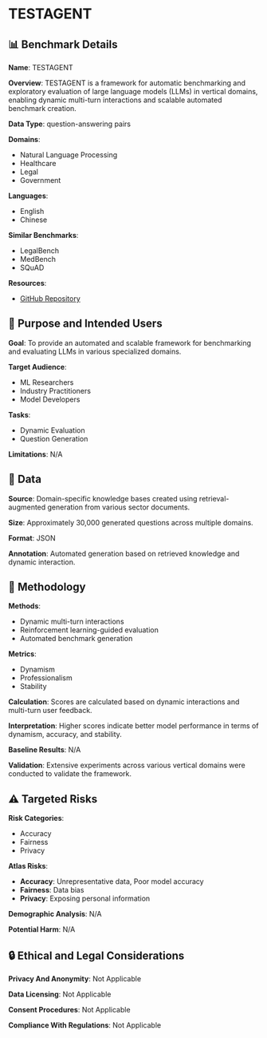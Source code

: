 # TESTAGENT

## 📊 Benchmark Details

**Name**: TESTAGENT

**Overview**: TESTAGENT is a framework for automatic benchmarking and exploratory evaluation of large language models (LLMs) in vertical domains, enabling dynamic multi-turn interactions and scalable automated benchmark creation.

**Data Type**: question-answering pairs

**Domains**:
- Natural Language Processing
- Healthcare
- Legal
- Government

**Languages**:
- English
- Chinese

**Similar Benchmarks**:
- LegalBench
- MedBench
- SQuAD

**Resources**:
- [GitHub Repository](https://github.com/WangRongsheng/CareGPT)

## 🎯 Purpose and Intended Users

**Goal**: To provide an automated and scalable framework for benchmarking and evaluating LLMs in various specialized domains.

**Target Audience**:
- ML Researchers
- Industry Practitioners
- Model Developers

**Tasks**:
- Dynamic Evaluation
- Question Generation

**Limitations**: N/A

## 💾 Data

**Source**: Domain-specific knowledge bases created using retrieval-augmented generation from various sector documents.

**Size**: Approximately 30,000 generated questions across multiple domains.

**Format**: JSON

**Annotation**: Automated generation based on retrieved knowledge and dynamic interaction.

## 🔬 Methodology

**Methods**:
- Dynamic multi-turn interactions
- Reinforcement learning-guided evaluation
- Automated benchmark generation

**Metrics**:
- Dynamism
- Professionalism
- Stability

**Calculation**: Scores are calculated based on dynamic interactions and multi-turn user feedback.

**Interpretation**: Higher scores indicate better model performance in terms of dynamism, accuracy, and stability.

**Baseline Results**: N/A

**Validation**: Extensive experiments across various vertical domains were conducted to validate the framework.

## ⚠️ Targeted Risks

**Risk Categories**:
- Accuracy
- Fairness
- Privacy

**Atlas Risks**:
- **Accuracy**: Unrepresentative data, Poor model accuracy
- **Fairness**: Data bias
- **Privacy**: Exposing personal information

**Demographic Analysis**: N/A

**Potential Harm**: N/A

## 🔒 Ethical and Legal Considerations

**Privacy And Anonymity**: Not Applicable

**Data Licensing**: Not Applicable

**Consent Procedures**: Not Applicable

**Compliance With Regulations**: Not Applicable
